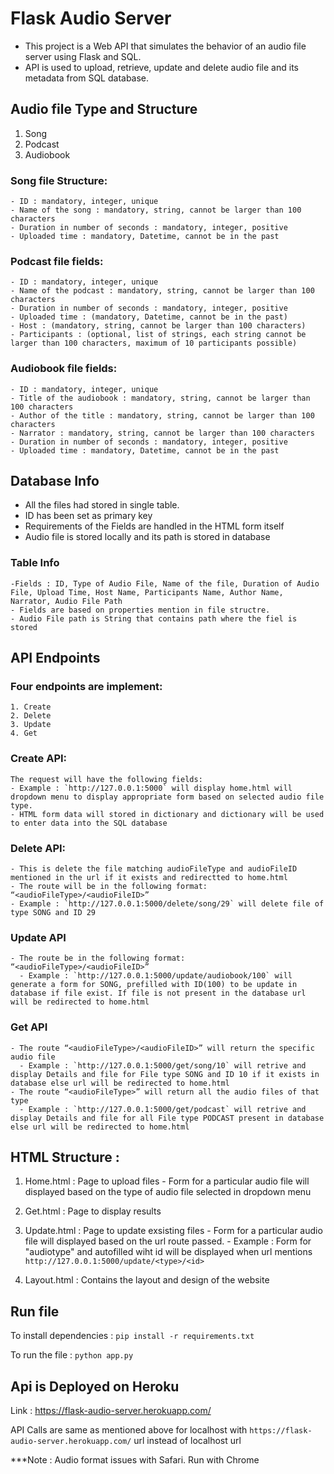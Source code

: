 # Flask Audio Server

- This project is a Web API that simulates the behavior of an audio file server using Flask and SQL.
- API is used to upload, retrieve, update and delete audio file and its metadata from SQL database.


## Audio file Type and Structure 
  1. Song
  2. Podcast
  3. Audiobook

  ### Song file Structure:
  
    - ID : mandatory, integer, unique
    - Name of the song : mandatory, string, cannot be larger than 100 characters
    - Duration in number of seconds : mandatory, integer, positive
    - Uploaded time : mandatory, Datetime, cannot be in the past


  ### Podcast file fields:
  
    - ID : mandatory, integer, unique
    - Name of the podcast : mandatory, string, cannot be larger than 100 characters
    - Duration in number of seconds : mandatory, integer, positive
    - Uploaded time : (mandatory, Datetime, cannot be in the past)
    - Host : (mandatory, string, cannot be larger than 100 characters)
    - Participants : (optional, list of strings, each string cannot be larger than 100 characters, maximum of 10 participants possible)

  ### Audiobook file fields:
  
    - ID : mandatory, integer, unique
    - Title of the audiobook : mandatory, string, cannot be larger than 100 characters
    - Author of the title : mandatory, string, cannot be larger than 100 characters
    - Narrator : mandatory, string, cannot be larger than 100 characters
    - Duration in number of seconds : mandatory, integer, positive
    - Uploaded time : mandatory, Datetime, cannot be in the past

## Database Info

  - All the files had stored in single table.
  - ID has been set as primary key
  - Requirements of the Fields are handled in the HTML form itself
  - Audio file is stored locally and its path is stored in database
  
  ### Table Info
    -Fields : ID, Type of Audio File, Name of the file, Duration of Audio File, Upload Time, Host Name, Participants Name, Author Name, Narrator, Audio File Path 
    - Fields are based on properties mention in file structre.
    - Audio File path is String that contains path where the fiel is stored

## API Endpoints

  ### Four endpoints are implement:
    1. Create 
    2. Delete
    3. Update
    4. Get
  
  ### Create API:
    The request will have the following fields:
    - Example : `http://127.0.0.1:5000` will display home.html will dropdown menu to display appropriate form based on selected audio file type.
    - HTML form data will stored in dictionary and dictionary will be used to enter data into the SQL database
  
  ### Delete API:
    - This is delete the file matching audioFileType and audioFileID mentioned in the url if it exists and redirectted to home.html
    - The route will be in the following format: “<audioFileType>/<audioFileID>”
    - Example : `http://127.0.0.1:5000/delete/song/29` will delete file of type SONG and ID 29
 
  ### Update API
    - The route be in the following format: “<audioFileType>/<audioFileID>”
      - Example : `http://127.0.0.1:5000/update/audiobook/100` will generate a form for SONG, prefilled with ID(100) to be update in database if file exist. If file is not present in the database url will be redirected to home.html


  ### Get API
    - The route “<audioFileType>/<audioFileID>” will return the specific audio file
      - Example : `http://127.0.0.1:5000/get/song/10` will retrive and display Details and file for File type SONG and ID 10 if it exists in database else url will be redirected to home.html
    - The route “<audioFileType>” will return all the audio files of that type
      - Example : `http://127.0.0.1:5000/get/podcast` will retrive and display Details and file for all File type PODCAST present in database else url will be redirected to home.html

## HTML Structure :

  1. Home.html : Page to upload files
    - Form for a particular audio file will displayed based on the type of audio file selected in dropdown menu
    
  2. Get.html : Page to display results

  3. Update.html : Page to update exsisting files
    - Form for a particular audio file will displayed based on the url route passed.
    - Example : Form for "audiotype" and autofilled wiht id will be displayed when url mentions `http://127.0.0.1:5000/update/<type>/<id>`
   
  4. Layout.html : Contains the layout and design of the website


## Run file 

  To install dependencies : 
  `pip install -r requirements.txt`

  To run the file :
  `python app.py`

## Api is Deployed on Heroku 

  Link : https://flask-audio-server.herokuapp.com/
  
  API Calls are same as mentioned above for localhost with `https://flask-audio-server.herokuapp.com/` url instead of localhost url

***Note : Audio format issues with Safari. Run with Chrome
